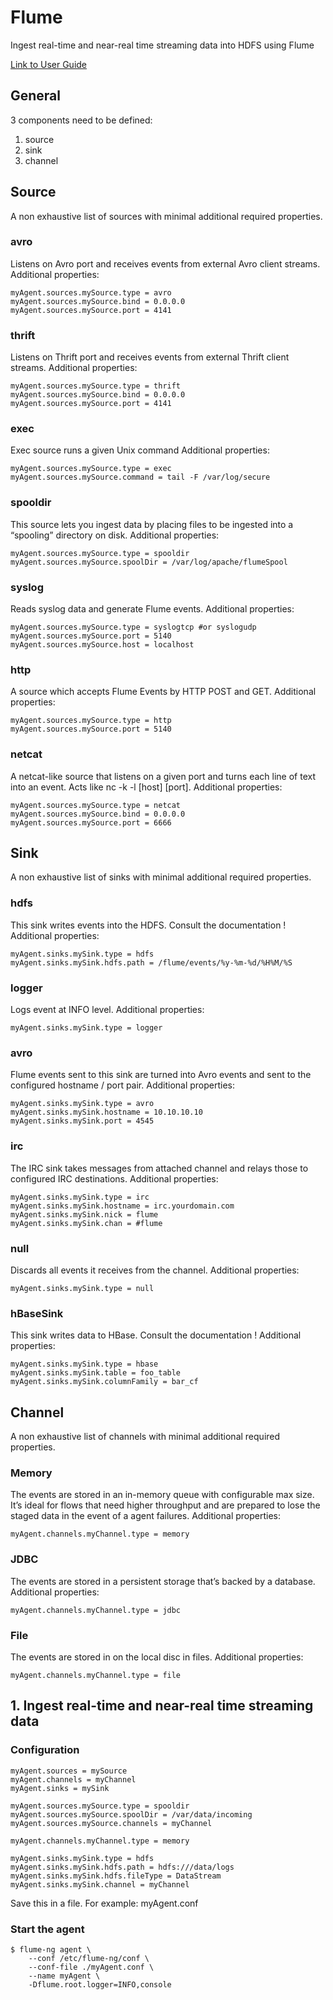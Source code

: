 # Flume

Ingest real-time and near-real time streaming data into HDFS using Flume

[Link to User Guide](https://flume.apache.org/FlumeUserGuide.html)

## General

3 components need to be defined:

1. source
1. sink
1. channel

## Source

A non exhaustive list of sources with minimal additional required properties.

### avro

Listens on Avro port and receives events from external Avro client streams.
Additional properties:

    myAgent.sources.mySource.type = avro
    myAgent.sources.mySource.bind = 0.0.0.0
    myAgent.sources.mySource.port = 4141

### thrift

Listens on Thrift port and receives events from external Thrift client streams.
Additional properties:

    myAgent.sources.mySource.type = thrift
    myAgent.sources.mySource.bind = 0.0.0.0
    myAgent.sources.mySource.port = 4141

### exec

Exec source runs a given Unix command
Additional properties:

    myAgent.sources.mySource.type = exec
    myAgent.sources.mySource.command = tail -F /var/log/secure

### spooldir

This source lets you ingest data by placing files to be ingested into a “spooling” directory on disk.
Additional properties:

    myAgent.sources.mySource.type = spooldir
    myAgent.sources.mySource.spoolDir = /var/log/apache/flumeSpool

### syslog

Reads syslog data and generate Flume events.
Additional properties:

    myAgent.sources.mySource.type = syslogtcp #or syslogudp
    myAgent.sources.mySource.port = 5140
    myAgent.sources.mySource.host = localhost

### http

A source which accepts Flume Events by HTTP POST and GET.
Additional properties:

    myAgent.sources.mySource.type = http
    myAgent.sources.mySource.port = 5140

### netcat

A netcat-like source that listens on a given port and turns each line of text into an event. Acts like nc -k -l [host] [port].
Additional properties:

    myAgent.sources.mySource.type = netcat
    myAgent.sources.mySource.bind = 0.0.0.0
    myAgent.sources.mySource.port = 6666

## Sink

A non exhaustive list of sinks with minimal additional required properties.

### hdfs

This sink writes events into the HDFS. Consult the documentation !
Additional properties:

    myAgent.sinks.mySink.type = hdfs
    myAgent.sinks.mySink.hdfs.path = /flume/events/%y-%m-%d/%H%M/%S

### logger

Logs event at INFO level.
Additional properties:

    myAgent.sinks.mySink.type = logger

### avro

Flume events sent to this sink are turned into Avro events and sent to the configured hostname / port pair.
Additional properties:

    myAgent.sinks.mySink.type = avro
    myAgent.sinks.mySink.hostname = 10.10.10.10
    myAgent.sinks.mySink.port = 4545

### irc

The IRC sink takes messages from attached channel and relays those to configured IRC destinations.
Additional properties:

    myAgent.sinks.mySink.type = irc
    myAgent.sinks.mySink.hostname = irc.yourdomain.com
    myAgent.sinks.mySink.nick = flume
    myAgent.sinks.mySink.chan = #flume

### null

Discards all events it receives from the channel. 
Additional properties:

    myAgent.sinks.mySink.type = null

### hBaseSink

This sink writes data to HBase. Consult the documentation !
Additional properties:

    myAgent.sinks.mySink.type = hbase
    myAgent.sinks.mySink.table = foo_table
    myAgent.sinks.mySink.columnFamily = bar_cf

## Channel

A non exhaustive list of channels with minimal additional required properties.

### Memory

The events are stored in an in-memory queue with configurable max size. It’s ideal for flows that need higher throughput and are prepared to lose the staged data in the event of a agent failures.
Additional properties:

    myAgent.channels.myChannel.type = memory

### JDBC

The events are stored in a persistent storage that’s backed by a database.
Additional properties:

    myAgent.channels.myChannel.type = jdbc

### File

The events are stored in on the local disc in files.
Additional properties:

    myAgent.channels.myChannel.type = file

## 1. Ingest real-time and near-real time streaming data

### Configuration

    myAgent.sources = mySource
    myAgent.channels = myChannel
    myAgent.sinks = mySink

    myAgent.sources.mySource.type = spooldir
    myAgent.sources.mySource.spoolDir = /var/data/incoming
    myAgent.sources.mySource.channels = myChannel

    myAgent.channels.myChannel.type = memory

    myAgent.sinks.mySink.type = hdfs
    myAgent.sinks.mySink.hdfs.path = hdfs:///data/logs
    myAgent.sinks.mySink.hdfs.fileType = DataStream
    myAgent.sinks.mySink.channel = myChannel

Save this in a file. For example: myAgent.conf

### Start the agent

    $ flume-ng agent \
        --conf /etc/flume-ng/conf \
        --conf-file ./myAgent.conf \
        --name myAgent \
        -Dflume.root.logger=INFO,console